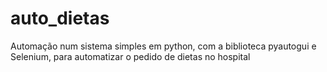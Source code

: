 # auto_dietas
Automação num sistema simples em python, com a biblioteca pyautogui e Selenium, para automatizar o pedido de dietas no hospital
